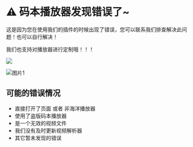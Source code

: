 # ⚠ 码本播放器发现错误了~

这是因为您在使用我们的插件的时候出现了错误，您可以联系我们排查解决此问题！也可以自行解决！

我们也支持对播放器进行定制哦！！！

![](https://img.shields.io/badge/QQ-931546838-blue)

![图片1](https://github.com/user-attachments/assets/fcfec482-68d9-4fd4-9149-51085306a46e)

## 可能的错误情况

- 直接打开了页面 或者 非海洋播放器
- 使用了盗版码本播放器
- 是一个无效的视频文件
- 我们没有及时更新视频解析器
- 其它暂未发现的错误
